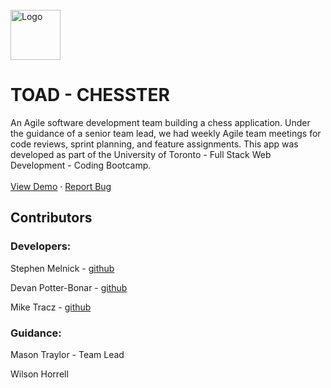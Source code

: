 <br />

  <a href="https://github.com/Toronto-s-Optimistic-Agile-Developers/Chesster">
    <img src="http://freshcupmedia.com/portfolio/toad.png" alt="Logo" width="80" height="80">
  </a>

  # TOAD - CHESSTER

An Agile software development team building a chess application. Under the guidance of a senior team lead, we had weekly Agile team     meetings for code reviews, sprint planning, and feature assignments. This app was developed as part of the University of Toronto -       Full Stack Web Development - Coding Bootcamp. 
<br />
<br />
<a href="https://toad-chesster.herokuapp.com/">View Demo</a>
·
<a href="https://github.com/Toronto-s-Optimistic-Agile-Developers/Chesste/issues">Report Bug</a>
  




## Contributors
### Developers:

Stephen Melnick - [github](https://github.com/StephenMelnick)

Devan Potter-Bonar - [github](https://github.com/Adpbonar)

Mike Tracz - [github](https://github.com/freshcup/)


### Guidance:

Mason Traylor - Team Lead

Wilson Horrell


